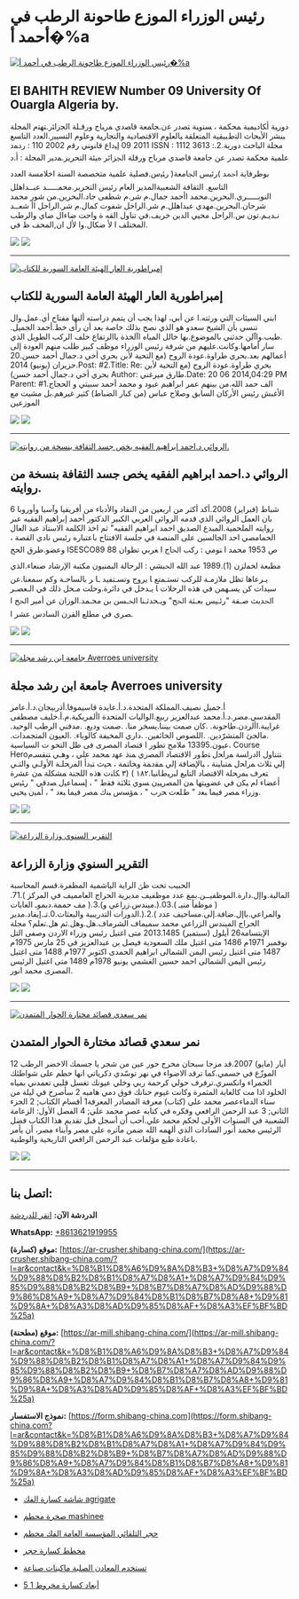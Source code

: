 # رئيس الوزراء الموزع طاحونة الرطب في أحمد أ�%a

<a href="https://swt.shibang-china.com/?l=ar&img&k=%D8%B1%D8%A6%D9%8A%D8%B3+%D8%A7%D9%84%D9%88%D8%B2%D8%B1%D8%A7%D8%A1+%D8%A7%D9%84%D9%85%D9%88%D8%B2%D8%B9+%D8%B7%D8%A7%D8%AD%D9%88%D9%86%D8%A9+%D8%A7%D9%84%D8%B1%D8%B7%D8%A8+%D9%81%D9%8A+%D8%A3%D8%AD%D9%85%D8%AF+%D8%A3%EF%BF%BD%25a" target="_blank">![رئيس الوزراء الموزع طاحونة الرطب في أحمد أ�%a](http://static.shibang-china.com/all-800x300/1286.jpg)</a>

## El BAHITH REVIEW Number 09 University Of Ouargla Algeria by.
ﺩﻭﺭﻴﺔ ﺃﻜﺎﺩﻴﻤﻴﺔ ﻤﺤﻜﻤﺔ ، ﺴﻨﻭﻴﺔ ﺘﺼﺩﺭ ﻋﻥ.ﺠﺎﻤﻌﺔ ﻗﺎﺼﺩﻱ ﻤﺭﺒﺎﺡ ﻭﺭﻗـﻠﺔ ﺍﻟﺠﺯﺍﺌﺭ.ﺘﻬﺘﻡ ﺍﻟﻤﺠﻠﺔ ﺒﻨﺸﺭ ﺍﻷﺒﺤﺎﺙ ﺍﻟﺘﻁﺒﻴﻘﻴﺔ ﺍﻟﻤﺘﻌﻠﻘﺔ ﺒﺎﻟﻌﻠﻭﻡ ﺍﻻﻗﺘﺼﺎﺩﻴﺔ ﻭﺍﻟﺘﺠﺎﺭﻴﺔ ﻭﻋﻠﻭﻡ ﺍﻟﺘﺴﻴﻴﺭ.ﺍﻟﻌﺩﺩ ﺍﻟﺘﺎﺴﻊ 2011 09 ﺇﻴﺩﺍﻉ ﻗﺎﻨﻭﻨﻲ ﺭﻗﻡ 2002 110 : ﺭﺩﻤﺩ ISSN : 1112 3613 :.2.ﻣﺠﻠﺔ ﺍﻟﺒﺎﺣﺚ ﺩﻭﺭﻳﺔ ﻋﻠﻤﻴﺔ ﻣﺤﻜﻤﺔ ﺗﺼﺪﺭ ﻋﻦ ﺟﺎﻣﻌﺔ ﻗﺎﺻﺪﻱ ﻣﺮﺑﺎﺡ ﻭﺭﻗﻠﺔ ﺍﳉﺰﺍﺋﺮ هﻴﺌﺔ اﻟﺘﺤﺮﻳﺮ.ﻤﺩﻴﺭ ﺍﻟﻤﺠﻠﺔ : ﺃ.ﺩ ﺑﻮﻃﺮﻓﺎﻳﺔ ﺍﲪﺪ )ﺭﺋﻴﺲ ﺍﳉﺎﻣﻌﺔ( ﺭﺌﻴﺱ.فصلية علمية متخصصة السنة اخلامسة العدد التاسع. الثقافة الشعبيةالمدير العام رئيس التحرير.محمـــــد عبــداهلل النويـــــري.البحرين.محمد اأحمد جمال.م شر.م شطفى جاد.البحرين.من شور محمد شرحان.البحرين.مهدي عبداهلل.م شر.الراحل شفوت كمال.م شر.الراحل اأ شعــد نـديـم.تون س.الراحل محيي الدين خريف.في تناول القه ة واحت ضاءال ضاي والرطب المختلف ا لأ ضكال.وا لأل ان,المحف ظ في.


<a href="https://whatsapp.shibangsoft.com/WhatsApp.php" target="_blank" title="WhatsApp">![](http://static.shibang-china.com/icon/whatsapp.png)</a> <a href="https://swt.shibang-china.com/?l=ar&icon&k=%D8%B1%D8%A6%D9%8A%D8%B3+%D8%A7%D9%84%D9%88%D8%B2%D8%B1%D8%A7%D8%A1+%D8%A7%D9%84%D9%85%D9%88%D8%B2%D8%B9+%D8%B7%D8%A7%D8%AD%D9%88%D9%86%D8%A9+%D8%A7%D9%84%D8%B1%D8%B7%D8%A8+%D9%81%D9%8A+%D8%A3%D8%AD%D9%85%D8%AF+%D8%A3%EF%BF%BD%25a" target="_blank">![](http://static.shibang-china.com/icon/chat-ar.png)</a>

---

<a href="https://swt.shibang-china.com/?l=ar&img&k=%D8%B1%D8%A6%D9%8A%D8%B3+%D8%A7%D9%84%D9%88%D8%B2%D8%B1%D8%A7%D8%A1+%D8%A7%D9%84%D9%85%D9%88%D8%B2%D8%B9+%D8%B7%D8%A7%D8%AD%D9%88%D9%86%D8%A9+%D8%A7%D9%84%D8%B1%D8%B7%D8%A8+%D9%81%D9%8A+%D8%A3%D8%AD%D9%85%D8%AF+%D8%A3%EF%BF%BD%25a" target="_blank">![إمبراطورية العار الهيئة العامة السورية للكتاب](http://static.shibang-china.com/all-800x300/1016.jpg)</a>

## إمبراطورية العار الهيئة العامة السورية للكتاب
ابني السيئات التي ورثته.ا عن أبي، لهذا يجب أن يتمم دراسته ألنها مفتاح أي.عمل.وال تنسي بأن الشيخ سعدو هو الذي نصح بذلك خاصة بعد أن رأى خط.أحمد الجميل. .طيب.واآلن حدثني بالموضوع.بها خالل المياه اآلخذة باالرتفاع خلف الركب الطويل الذي سار أمامها.وكانت.عليهم من شرفة رئيس الوزراء موظف كبير طلب منهم العودة إلى أعمالهم بعد.بحري طراوة.عودة الروح (مع التحية لأبن بحري أخي د.جمال أحمد حسن.20 حزيران (يونيو) 2014.Post: #2.Title: Re: بحري طراوة.عودة الروح (مع التحية لأبن بحري أخي د.جمال أحمد حسن) Author: طارق ميرغني.Date: 20 06 2014,04:29 PM Parent: #1.الف حمد الله.من بينهم عمر ابراهيم عبود و محمد أحمد سبيتي و الحجاج الأغبش رئيس الأركان السابق وصلاح عباس (من كبار الضباط) كثير غيرهم.بل مشيت مع الموزعين


<a href="https://whatsapp.shibangsoft.com/WhatsApp.php" target="_blank" title="WhatsApp">![](http://static.shibang-china.com/icon/whatsapp.png)</a> <a href="https://swt.shibang-china.com/?l=ar&icon&k=%D8%B1%D8%A6%D9%8A%D8%B3+%D8%A7%D9%84%D9%88%D8%B2%D8%B1%D8%A7%D8%A1+%D8%A7%D9%84%D9%85%D9%88%D8%B2%D8%B9+%D8%B7%D8%A7%D8%AD%D9%88%D9%86%D8%A9+%D8%A7%D9%84%D8%B1%D8%B7%D8%A8+%D9%81%D9%8A+%D8%A3%D8%AD%D9%85%D8%AF+%D8%A3%EF%BF%BD%25a" target="_blank">![](http://static.shibang-china.com/icon/chat-ar.png)</a>

---

<a href="https://swt.shibang-china.com/?l=ar&img&k=%D8%B1%D8%A6%D9%8A%D8%B3+%D8%A7%D9%84%D9%88%D8%B2%D8%B1%D8%A7%D8%A1+%D8%A7%D9%84%D9%85%D9%88%D8%B2%D8%B9+%D8%B7%D8%A7%D8%AD%D9%88%D9%86%D8%A9+%D8%A7%D9%84%D8%B1%D8%B7%D8%A8+%D9%81%D9%8A+%D8%A3%D8%AD%D9%85%D8%AF+%D8%A3%EF%BF%BD%25a" target="_blank">![الروائي د.احمد ابراهيم الفقيه يخص جسد الثقافة بنسخة من روايته.](http://static.shibang-china.com/all-800x300/329.jpg)</a>

## الروائي د.احمد ابراهيم الفقيه يخص جسد الثقافة بنسخة من روايته.
6 شباط (فبراير) 2008.أكد أكثر من اربعين من النقاد والأدباء من أفريقيا وآسيا وأوروبا بان العمل الروائي الذي قدمه الروائي العربي الكبير الدكتور أحمد إبراهيم الفقيه عبر روايته الملحمية.المبدع الصديق احمد ابراهيم الفقيه&quot; ثم اخذ الكلمة الاستاذ عبد العال الحمامصي احد الجالسين على المنصة في جلسة الافتتاح باعتباره رئيس نادي القصة ، وعضو.طرق الحج ISESCO89 88 ص 1953 ﻣﺤﻤﺪ ا ﻨﻮﻣﻲ : رﻛﺐ اﳊﺎج ا ﻐﺮﺑﻲ ﺗﻄﻮان ﻣﻄﺒﻌﺔ اﺨﻤﻟﺰن (1).1989 ﻋﺒﺪ اﻟﻠﻪ اﳊﺒﺸﻲ : اﻟﺮﺣﺎﻟﺔ اﻟﻴﻤﻨﻴﻮن ﻣﻜﺘﺒﺔ اﻹرﺷﺎد ﺻﻨﻌﺎء.اﻟﺬي ﻳـﺮﻋﺎﻫﺎ ﺗﻈﻞ ﻣﻼزﻣـﺔ ﻟﻠﺮﻛﺐ ﺗﺴﺘـﻤﺘﻊ ﺎ ﻳﺮوج وﺗﺴـﺘﻔﻴﺪ ـﺎ ﺮ ﺑﺎﻟﺴﺎﺣـﺔ وﻛﻢ ﺳﻤﻌﻨﺎ.ﻋﻦ ﺳﻴﺪات ﻛﻦ ﻳﺴـﻬﻤﻦ ﻓﻲ ﻫﺬه اﻟﺮﺣﻼت ﺎ ﻳـﺪﺧﻞ ﻓﻲ داﺋﺮة.وﺣﻠﺖ ﻣـﺤﻞ ذﻟﻚ ﻓﻲ اﻟـﻌﺼـﺮ اﳊﺪﻳﺚ ﺻـﻔﺔ &quot;رﺋـﻴﺲ ﺑﻌـﺜﺔ اﳊﺞ&quot; وﻳـﺤﺪﺛـﻨﺎ اﳊـﺴﻦ ﺑﻦ ﻣﺤـﻤﺪ.اﻟﻮزان ﻋﻦ أﻣﻴﺮ اﳊﺞ ا ﺼﺮي ﻓﻲ ﻣﻄﻠﻊ اﻟﻘﺮن اﻟﺴﺎدس ﻋﺸﺮ ا.


<a href="https://whatsapp.shibangsoft.com/WhatsApp.php" target="_blank" title="WhatsApp">![](http://static.shibang-china.com/icon/whatsapp.png)</a> <a href="https://swt.shibang-china.com/?l=ar&icon&k=%D8%B1%D8%A6%D9%8A%D8%B3+%D8%A7%D9%84%D9%88%D8%B2%D8%B1%D8%A7%D8%A1+%D8%A7%D9%84%D9%85%D9%88%D8%B2%D8%B9+%D8%B7%D8%A7%D8%AD%D9%88%D9%86%D8%A9+%D8%A7%D9%84%D8%B1%D8%B7%D8%A8+%D9%81%D9%8A+%D8%A3%D8%AD%D9%85%D8%AF+%D8%A3%EF%BF%BD%25a" target="_blank">![](http://static.shibang-china.com/icon/chat-ar.png)</a>

---

<a href="https://swt.shibang-china.com/?l=ar&img&k=%D8%B1%D8%A6%D9%8A%D8%B3+%D8%A7%D9%84%D9%88%D8%B2%D8%B1%D8%A7%D8%A1+%D8%A7%D9%84%D9%85%D9%88%D8%B2%D8%B9+%D8%B7%D8%A7%D8%AD%D9%88%D9%86%D8%A9+%D8%A7%D9%84%D8%B1%D8%B7%D8%A8+%D9%81%D9%8A+%D8%A3%D8%AD%D9%85%D8%AF+%D8%A3%EF%BF%BD%25a" target="_blank">![جامعة ابن رشد مجلة Averroes university](http://static.shibang-china.com/all-800x300/29.jpg)</a>

## جامعة ابن رشد مجلة Averroes university
أ.جميل نصيف.المملكة المتحدة.د.أ.عايدة قاسيموفا.أذربيجان.د.أ.عامر المقدسي.مصر.د.أ.محمد عبدالعزيز ربيع.الواليات المتحدة األمريكية.م.أ.خليف مصطفى غرايبة.األردن.طاحونة. .کان صمت بيننا.يسخر منا. .صمت وديع. .مدفني الرطب الوحيد. .مالجئ المتشرّدين. .اللصوص الخائفين. .داري المخيفة کالوباء. .العيون المتجمدات. .عيون.13395 ﻣﻼﻣﺢ ﺗﻄﻮﺭ ﺍ ﻗﺘﺼﺎﺩ ﺍﻟﻤﺼﺮﻯ ﻓﻰ ﻇﻞ ﺍﻟﺘﺤﻮ ﺕ ﺍﻟﺴﻴﺎﺳﻴﺔ Course Heroﺘﺘﻨﺎﻭل ﺍﻟﺩﺭﺍﺴﺔ ﻤﺭﺍﺤل ﺘﻁﻭﺭ ﺍﻻﻗﺘﺼﺎﺩ ﺍﻟﻤﺼﺭﻱ ﻤﻨﺫ ﻋﻬﺩ ﻤﺤﻤﺩ ﻋﻠﻲ ، ﻭﻫـﻲ ﺘﻨﻘﺴـﻡ ﺇﻟﻲ ﺜﻼﺙ ﻤﺭﺍﺤل ﻤﺘﺒﺎﻴﻨﺔ ، ﺒﺎﻹﻀﺎﻓﺔ ﺇﻟﻲ ﻤﻘﺩﻤﺔ ﻭﺨﺎﺘﻤﺔ ، ﺤﻴﺙ ﺘﺒﺩﺃ ﺍﻟﻤﺭﺤﻠـﺔ ﺍﻷﻭﻟـﻲ ﻭﺍﻟﺘـﻲ ﺘﻌﺭﻑ ﺒﻤﺭﺤﻠﺔ ﺍﻻﻗﺘﺼﺎﺩ ﺍﻟﺘﺎﺒﻊ ﻟﺒﺭﻴﻁﺎﻨﻴﺎ.١٨٢ ) (٣ ﻜﺎﻨﺕ ﻫﺫﻩ ﺍﻟﻠﺠﻨﺔ ﻤﺸﻜﻠﺔ ﻤﻥ ﻋﺸﺭﺓ ﺃﻋﻀﺎء ﻟﻡ ﻴﻜﻥ ﻓﻲ ﻋﻀﻭﻴﺘﻬﺎ ﻤﻥ ﺍﻟﻤﺼﺭﻴﻴﻥ ﺴﻭﻱ ﺜﻼﺜﺔ ﻓﻘﻁ &quot; ، ﺇﺴﻤﺎﻋﻴل ﺼﺩﻗﻲ &quot; ﺭﺌﻴﺱ ﻭﺯﺭﺍء ﻤﺼﺭ ﻓﻴﻤﺎ ﺒﻌﺩ &quot; ﻁﻠﻌﺕ ﺤﺭﺏ &quot; ، ﻤﺅﺴﺱ ﺒﻨﻙ ﻤﺼﺭ ﻓﻴﻤﺎ ﺒﻌﺩ &quot; ، ﺃﻤﻴﻥ ﻴﺤﻴﻲ.


<a href="https://whatsapp.shibangsoft.com/WhatsApp.php" target="_blank" title="WhatsApp">![](http://static.shibang-china.com/icon/whatsapp.png)</a> <a href="https://swt.shibang-china.com/?l=ar&icon&k=%D8%B1%D8%A6%D9%8A%D8%B3+%D8%A7%D9%84%D9%88%D8%B2%D8%B1%D8%A7%D8%A1+%D8%A7%D9%84%D9%85%D9%88%D8%B2%D8%B9+%D8%B7%D8%A7%D8%AD%D9%88%D9%86%D8%A9+%D8%A7%D9%84%D8%B1%D8%B7%D8%A8+%D9%81%D9%8A+%D8%A3%D8%AD%D9%85%D8%AF+%D8%A3%EF%BF%BD%25a" target="_blank">![](http://static.shibang-china.com/icon/chat-ar.png)</a>

---

<a href="https://swt.shibang-china.com/?l=ar&img&k=%D8%B1%D8%A6%D9%8A%D8%B3+%D8%A7%D9%84%D9%88%D8%B2%D8%B1%D8%A7%D8%A1+%D8%A7%D9%84%D9%85%D9%88%D8%B2%D8%B9+%D8%B7%D8%A7%D8%AD%D9%88%D9%86%D8%A9+%D8%A7%D9%84%D8%B1%D8%B7%D8%A8+%D9%81%D9%8A+%D8%A3%D8%AD%D9%85%D8%AF+%D8%A3%EF%BF%BD%25a" target="_blank">![التقرير السنوي وزارة الزراعة](http://static.shibang-china.com/all-800x300/287.jpg)</a>

## التقرير السنوي وزارة الزراعة
الحبيب تحت ظؿ الراية الياشمية المظفرة.قسم المحاسبة المالية.واإل.دارة.الموظفيــن.بمغ عدد موظفيف مديرية الحراج العامميف في المركز ).71.( موظفاً منيـ ).03.(.ميندس.زراعي و).3.( مف حممة.دبموـ الغابات والمراعي.باإل.ضافة.إلى.مساحيف عدد ).2.(.الدورات التدريبية والبعثات.0.تـ.إيفاد.مدير الحراج الميندس الزراعي محمد سميماف الشرماف.هل.وهل.ثم هل.تعلم؟ مجلة الإبتسامة26 أيلول (سبتمبر) 2013.1485 متى اغتيل رئيس وزراء الاردن وصفى التل نوفمبر 1971م 1486 متى اغتيل ملك السعودية فيصل بن عبدالعزيز فى 25 مارس 1975م 1487 متى اغتيل رئيس اليمن الشمالى ابراهيم الحمدى اكتوبر 1977م 1488 متى اغتيل رئيس اليمن الشمالى احمد حسين الغشمي يونيو 1978م 1489 متى اغتيل الرئيس المصرى محمد انور.


<a href="https://whatsapp.shibangsoft.com/WhatsApp.php" target="_blank" title="WhatsApp">![](http://static.shibang-china.com/icon/whatsapp.png)</a> <a href="https://swt.shibang-china.com/?l=ar&icon&k=%D8%B1%D8%A6%D9%8A%D8%B3+%D8%A7%D9%84%D9%88%D8%B2%D8%B1%D8%A7%D8%A1+%D8%A7%D9%84%D9%85%D9%88%D8%B2%D8%B9+%D8%B7%D8%A7%D8%AD%D9%88%D9%86%D8%A9+%D8%A7%D9%84%D8%B1%D8%B7%D8%A8+%D9%81%D9%8A+%D8%A3%D8%AD%D9%85%D8%AF+%D8%A3%EF%BF%BD%25a" target="_blank">![](http://static.shibang-china.com/icon/chat-ar.png)</a>

---

<a href="https://swt.shibang-china.com/?l=ar&img&k=%D8%B1%D8%A6%D9%8A%D8%B3+%D8%A7%D9%84%D9%88%D8%B2%D8%B1%D8%A7%D8%A1+%D8%A7%D9%84%D9%85%D9%88%D8%B2%D8%B9+%D8%B7%D8%A7%D8%AD%D9%88%D9%86%D8%A9+%D8%A7%D9%84%D8%B1%D8%B7%D8%A8+%D9%81%D9%8A+%D8%A3%D8%AD%D9%85%D8%AF+%D8%A3%EF%BF%BD%25a" target="_blank">![نمر سعدي قصائد مختارة الحوار المتمدن](http://static.shibang-china.com/all-800x300/1130.jpg)</a>

## نمر سعدي قصائد مختارة الحوار المتمدن
12 أيار (مايو) 2007.قد مزجا سبحان مخرج حور عين من شجر يا جسمك الاخضر الرطب الموزّع في جسمي.كما ترقد الاضواء في نهر توسّدي ذكرياتي انها حطم على شواطئك الحمراء وانكسري.ترفرف حولي كرحمة ربي وخلي عيونك تغسل قلبي تعمدني بمياه الخلود اذا مت كالغابة المثمرة وكانت غيوم حنانك فوق دمي هاميه 2 سأصرخ في ليلة من سناء الدماءعصر محمد علي (كتاب) معرفة المصادر المعرفة1 أقسام الكتاب; 2 الجزء الثاني; 3 عبد الرحمن الرافعي وفكره في كتابه عصر محمد علي; 4 الفصل الأول: الزعامة الشعبية في السنوات الأولى لحكم محمد علي.أحب أن أسجل قبل تقديم هذا الكتاب فضل الرئيس محمد أنور السادات الذي ألهمه الله ضمن مآثره على مصر وأبناء مصر، أن يأمر باعادة طبع مؤلفات عبد الرحمن الرافعي التاريخية والوطنية.


<a href="https://whatsapp.shibangsoft.com/WhatsApp.php" target="_blank" title="WhatsApp">![](http://static.shibang-china.com/icon/whatsapp.png)</a> <a href="https://swt.shibang-china.com/?l=ar&icon&k=%D8%B1%D8%A6%D9%8A%D8%B3+%D8%A7%D9%84%D9%88%D8%B2%D8%B1%D8%A7%D8%A1+%D8%A7%D9%84%D9%85%D9%88%D8%B2%D8%B9+%D8%B7%D8%A7%D8%AD%D9%88%D9%86%D8%A9+%D8%A7%D9%84%D8%B1%D8%B7%D8%A8+%D9%81%D9%8A+%D8%A3%D8%AD%D9%85%D8%AF+%D8%A3%EF%BF%BD%25a" target="_blank">![](http://static.shibang-china.com/icon/chat-ar.png)</a>

---
## اتصل بنا:

**الدردشة الآن:** [انقر للدردشة](https://swt.shibang-china.com?l=ar&contact&k=%D8%B1%D8%A6%D9%8A%D8%B3+%D8%A7%D9%84%D9%88%D8%B2%D8%B1%D8%A7%D8%A1+%D8%A7%D9%84%D9%85%D9%88%D8%B2%D8%B9+%D8%B7%D8%A7%D8%AD%D9%88%D9%86%D8%A9+%D8%A7%D9%84%D8%B1%D8%B7%D8%A8+%D9%81%D9%8A+%D8%A3%D8%AD%D9%85%D8%AF+%D8%A3%EF%BF%BD%25a)

**WhatsApp:**  [+8613621919955](https://whatsapp.shibangsoft.com/WhatsApp.php)

**موقع (كسارة):** [https://ar-crusher.shibang-china.com/](https://ar-crusher.shibang-china.com/?l=ar&contact&k=%D8%B1%D8%A6%D9%8A%D8%B3+%D8%A7%D9%84%D9%88%D8%B2%D8%B1%D8%A7%D8%A1+%D8%A7%D9%84%D9%85%D9%88%D8%B2%D8%B9+%D8%B7%D8%A7%D8%AD%D9%88%D9%86%D8%A9+%D8%A7%D9%84%D8%B1%D8%B7%D8%A8+%D9%81%D9%8A+%D8%A3%D8%AD%D9%85%D8%AF+%D8%A3%EF%BF%BD%25a)

**موقع (مطحنة):** [https://ar-mill.shibang-china.com/](https://ar-mill.shibang-china.com/?l=ar&contact&k=%D8%B1%D8%A6%D9%8A%D8%B3+%D8%A7%D9%84%D9%88%D8%B2%D8%B1%D8%A7%D8%A1+%D8%A7%D9%84%D9%85%D9%88%D8%B2%D8%B9+%D8%B7%D8%A7%D8%AD%D9%88%D9%86%D8%A9+%D8%A7%D9%84%D8%B1%D8%B7%D8%A8+%D9%81%D9%8A+%D8%A3%D8%AD%D9%85%D8%AF+%D8%A3%EF%BF%BD%25a)

**نموذج الاستفسار:** [https://form.shibang-china.com](https://form.shibang-china.com?l=ar&contact&k=%D8%B1%D8%A6%D9%8A%D8%B3+%D8%A7%D9%84%D9%88%D8%B2%D8%B1%D8%A7%D8%A1+%D8%A7%D9%84%D9%85%D9%88%D8%B2%D8%B9+%D8%B7%D8%A7%D8%AD%D9%88%D9%86%D8%A9+%D8%A7%D9%84%D8%B1%D8%B7%D8%A8+%D9%81%D9%8A+%D8%A3%D8%AD%D9%85%D8%AF+%D8%A3%EF%BF%BD%25a)

* [شاشة كسارة الفك agrigate](../23/%D8%B4%D8%A7%D8%B4%D8%A9%20%D9%83%D8%B3%D8%A7%D8%B1%D8%A9%20%D8%A7%D9%84%D9%81%D9%83%20agrigate.md)

* [صخرة محطم mashinee](../23/%D8%B5%D8%AE%D8%B1%D8%A9%20%D9%85%D8%AD%D8%B7%D9%85%20mashinee.md)

* [حجر التلقائي المؤسسة العامة الفك محطم](../25/%D8%AD%D8%AC%D8%B1%20%D8%A7%D9%84%D8%AA%D9%84%D9%82%D8%A7%D8%A6%D9%8A%20%D8%A7%D9%84%D9%85%D8%A4%D8%B3%D8%B3%D8%A9%20%D8%A7%D9%84%D8%B9%D8%A7%D9%85%D8%A9%20%D8%A7%D9%84%D9%81%D9%83%20%D9%85%D8%AD%D8%B7%D9%85.md)

* [مخطط كسارة حجر](../21/%D9%85%D8%AE%D8%B7%D8%B7%20%D9%83%D8%B3%D8%A7%D8%B1%D8%A9%20%D8%AD%D8%AC%D8%B1.md)

* [تستخدم المعادن الصلبة ماكينات صناعة](../24/%D8%AA%D8%B3%D8%AA%D8%AE%D8%AF%D9%85%20%D8%A7%D9%84%D9%85%D8%B9%D8%A7%D8%AF%D9%86%20%D8%A7%D9%84%D8%B5%D9%84%D8%A8%D8%A9%20%D9%85%D8%A7%D9%83%D9%8A%D9%86%D8%A7%D8%AA%20%D8%B5%D9%86%D8%A7%D8%B9%D8%A9.md)

* [5 1 أبعاد كسارة مخروط](../24/5%201%20%D8%A3%D8%A8%D8%B9%D8%A7%D8%AF%20%D9%83%D8%B3%D8%A7%D8%B1%D8%A9%20%D9%85%D8%AE%D8%B1%D9%88%D8%B7.md)